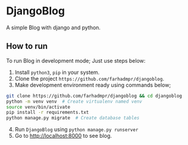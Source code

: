 
# DjangoBlog

A simple Blog with django and python.

## How to run

To run Blog in development mode; Just use steps below:

1. Install `python3`, `pip` in your system.
2. Clone the project `https://github.com/farhadmpr/djangoblog`.
3. Make development environment ready using commands below;

  ```bash
  git clone https://github.com/farhadmpr/djangoblog && cd djangoblog
  python -m venv venv  # Create virtualenv named venv
  source venv/bin/activate
  pip install -r requirements.txt
  python manage.py migrate  # Create database tables
  ```

4. Run `DjangoBlog` using `python manage.py runserver`
5. Go to [http://localhost:8000](http://localhost:8000) to see blog.

